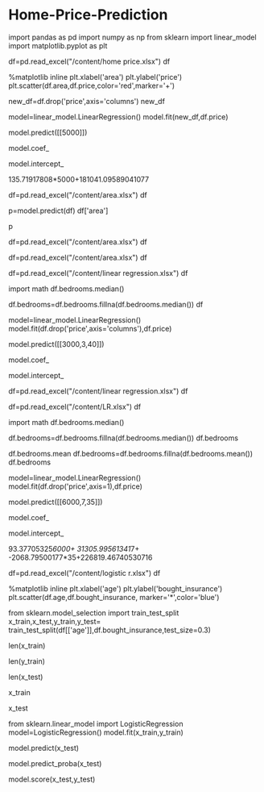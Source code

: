# Home-Price-Prediction

import pandas as pd
import numpy as np
from sklearn import linear_model
import matplotlib.pyplot as plt



df=pd.read_excel("/content/home price.xlsx")
df


%matplotlib inline
plt.xlabel('area')
plt.ylabel('price')
plt.scatter(df.area,df.price,color='red',marker='+')

new_df=df.drop('price',axis='columns')
new_df

model=linear_model.LinearRegression()
model.fit(new_df,df.price)

 model.predict([[5000]])

model.coef_

model.intercept_

135.71917808*5000+181041.09589041077

df=pd.read_excel("/content/area.xlsx")
df

p=model.predict(df)
df['area']

p

df=pd.read_excel("/content/area.xlsx")
df

df=pd.read_excel("/content/area.xlsx")
df

df=pd.read_excel("/content/linear regression.xlsx")
df

import math
df.bedrooms.median()

df.bedrooms=df.bedrooms.fillna(df.bedrooms.median())
df

model=linear_model.LinearRegression()
model.fit(df.drop('price',axis='columns'),df.price)


model.predict([[3000,3,40]])

model.coef_

model.intercept_

df=pd.read_excel("/content/linear regression.xlsx")
df

df=pd.read_excel("/content/LR.xlsx")
df

import math
df.bedrooms.median()

df.bedrooms=df.bedrooms.fillna(df.bedrooms.median())
df.bedrooms

df.bedrooms.mean
df.bedrooms=df.bedrooms.fillna(df.bedrooms.mean())
df.bedrooms

model=linear_model.LinearRegression()
model.fit(df.drop('price',axis=1),df.price)

model.predict([[6000,7,35]])

model.coef_

model.intercept_

 93.37705325*6000+ 31305.99561341*7+ -2068.79500177*35+226819.46740530716

df=pd.read_excel("/content/logistic r.xlsx")
df

%matplotlib inline
plt.xlabel('age')
plt.ylabel('bought_insurance')
plt.scatter(df.age,df.bought_insurance, marker='*',color='blue')

from sklearn.model_selection import train_test_split
x_train,x_test,y_train,y_test= train_test_split(df[['age']],df.bought_insurance,test_size=0.3)

len(x_train)

len(y_train)

len(x_test)

x_train

x_test

from sklearn.linear_model import LogisticRegression
model=LogisticRegression()
model.fit(x_train,y_train)

model.predict(x_test)

model.predict_proba(x_test)

model.score(x_test,y_test)
